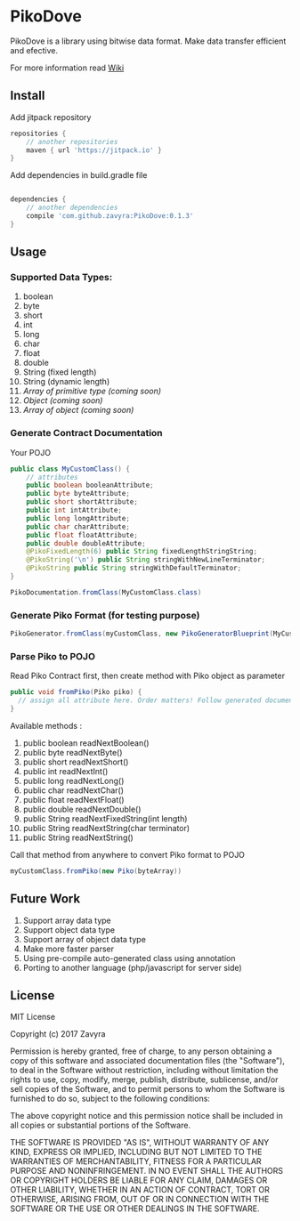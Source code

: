 # PikoDove

PikoDove is a library using bitwise data format. Make data transfer efficient and efective.

For more information read [Wiki](https://github.com/zavyra/PikoDove/wiki)

## Install

Add jitpack repository
```gradle
repositories {
    // another repositories
    maven { url 'https://jitpack.io' }
}
```

Add dependencies in build.gradle file
```gradle

dependencies {
    // another dependencies
    compile 'com.github.zavyra:PikoDove:0.1.3'
}
```

## Usage

### Supported Data Types:
1. boolean
2. byte
3. short
4. int
5. long
6. char
7. float
8. double
9. String (fixed length)
10. String (dynamic length)
11. *Array of primitive type (coming soon)*
12. *Object (coming soon)*
13. *Array of object (coming soon)*

### Generate Contract Documentation

<p>Your POJO</p>

```java
public class MyCustomClass() {
    // attributes
    public boolean booleanAttribute;
    public byte byteAttribute;
    public short shortAttribute;
    public int intAttribute;
    public long longAttribute;
    public char charAttribute;
    public float floatAttribute;
    public double doubleAttribute;
    @PikoFixedLength(6) public String fixedLengthStringString;
    @PikoString('\n') public String stringWithNewLineTerminator;
    @PikoString public String stringWithDefaultTerminator;
}
```

```java
PikoDocumentation.fromClass(MyCustomClass.class)
```

### Generate Piko Format (for testing purpose)

```java
PikoGenerator.fromClass(myCustomClass, new PikoGeneratorBlueprint(MyCustomClass.class))
```

### Parse Piko to POJO

<p>Read Piko Contract first, then create method with Piko object as parameter</p>

```java
public void fromPiko(Piko piko) {
  // assign all attribute here. Order matters! Follow generated documentation
}
```

Available methods :
1. public boolean readNextBoolean()
2. public byte readNextByte()
3. public short readNextShort()
4. public int readNextInt()
5. public long readNextLong()
6. public char readNextChar()
7. public float readNextFloat()
8. public double readNextDouble()
9. public String readNextFixedString(int length)
10. public String readNextString(char terminator)
11. public String readNextString()

<p>Call that method from anywhere to convert Piko format to POJO</p>

```java
myCustomClass.fromPiko(new Piko(byteArray))
```

## Future Work

1. Support array data type
2. Support object data type
3. Support array of object data type
4. Make more faster parser
5. Using pre-compile auto-generated class using annotation
6. Porting to another language (php/javascript for server side)

## License

MIT License

Copyright (c) 2017 Zavyra

Permission is hereby granted, free of charge, to any person obtaining a copy of this software and associated documentation files (the "Software"), to deal in the Software without restriction, including without limitation the rights to use, copy, modify, merge, publish, distribute, sublicense, and/or sell copies of the Software, and to permit persons to whom the Software is furnished to do so, subject to the following conditions:

The above copyright notice and this permission notice shall be included in all copies or substantial portions of the Software.

THE SOFTWARE IS PROVIDED "AS IS", WITHOUT WARRANTY OF ANY KIND, EXPRESS OR IMPLIED, INCLUDING BUT NOT LIMITED TO THE WARRANTIES OF MERCHANTABILITY, FITNESS FOR A PARTICULAR PURPOSE AND NONINFRINGEMENT. IN NO EVENT SHALL THE AUTHORS OR COPYRIGHT HOLDERS BE LIABLE FOR ANY CLAIM, DAMAGES OR OTHER LIABILITY, WHETHER IN AN ACTION OF CONTRACT, TORT OR OTHERWISE, ARISING FROM, OUT OF OR IN CONNECTION WITH THE SOFTWARE OR THE USE OR OTHER DEALINGS IN THE SOFTWARE.
